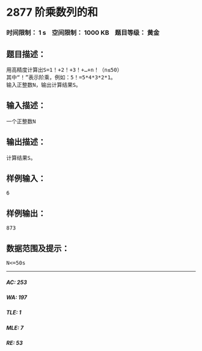 # 2877 阶乘数列的和   
### 时间限制： 1 s&nbsp;&nbsp;&nbsp;&nbsp;空间限制： 1000 KB&nbsp;&nbsp;&nbsp;&nbsp;题目等级： 黄金  
## 题目描述：  

<pre>
用高精度计算出S=1！+2！+3！+…+n！（n≤50）
其中“！”表示阶乘，例如：5！=5*4*3*2*1。
输入正整数N，输出计算结果S。
</pre>
  
  
## 输入描述：  

<pre>
一个正整数N
</pre>
  
  
## 输出描述：  

<pre>
计算结果S。
</pre>
  
  
## 样例输入：  

<pre>
6
</pre>
  
  
## 样例输出：  

<pre>
873
</pre>
  
  
## 数据范围及提示：  

<pre>
N<=50s
</pre>
  
  
***  

##### AC: 253  
##### WA: 197  
##### TLE: 1  
##### MLE: 7  
##### RE: 53  
